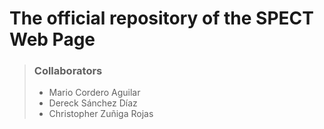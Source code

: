 # The official repository of the SPECT Web Page

> ### Collaborators
> - Mario Cordero Aguilar
> - Dereck Sánchez Díaz
> - Christopher Zuñiga Rojas